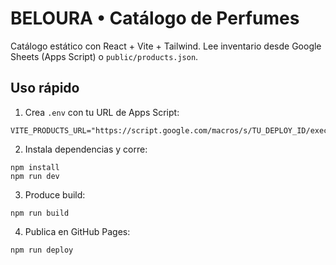 # BELOURA • Catálogo de Perfumes

Catálogo estático con React + Vite + Tailwind. Lee inventario desde Google Sheets (Apps Script) o `public/products.json`.

## Uso rápido
1) Crea `.env` con tu URL de Apps Script:
```
VITE_PRODUCTS_URL="https://script.google.com/macros/s/TU_DEPLOY_ID/exec"
```
2) Instala dependencias y corre:
```
npm install
npm run dev
```
3) Produce build:
```
npm run build
```
4) Publica en GitHub Pages:
```
npm run deploy
```